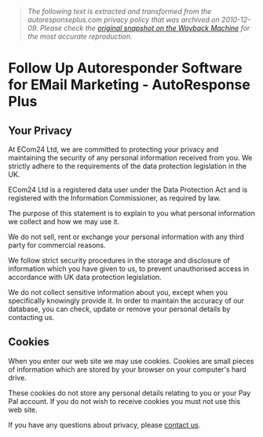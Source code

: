 > *The following text is extracted and transformed from the autoresponseplus.com privacy policy that was archived on 2010-12-09. Please check the [original snapshot on the Wayback Machine](https://web.archive.org/web/20101209023629id_/http%3A//www.autoresponseplus.com/privacy.php) for the most accurate reproduction.*

# Follow Up Autoresponder Software for EMail Marketing - AutoResponse Plus

## Your Privacy

At ECom24 Ltd, we are committed to protecting your privacy and maintaining the security of any personal information received from you. We strictly adhere to the requirements of the data protection legislation in the UK.

ECom24 Ltd is a registered data user under the Data Protection Act and is registered with the Information Commissioner, as required by law.

The purpose of this statement is to explain to you what personal information we collect and how we may use it.

We do not sell, rent or exchange your personal information with any third party for commercial reasons.

We follow strict security procedures in the storage and disclosure of information which you have given to us, to prevent unauthorised access in accordance with UK data protection legislation.

We do not collect sensitive information about you, except when you specifically knowingly provide it. In order to maintain the accuracy of our database, you can check, update or remove your personal details by contacting us.

## Cookies

When you enter our web site we may use cookies. Cookies are small pieces of information which are stored by your browser on your computer's hard drive.

These cookies do not store any personal details relating to you or your Pay Pal account. If you do not wish to receive cookies you must not use this web site.

If you have any questions about privacy, please [contact us](https://web.archive.org/web/20101209023629id_/http%3A//www.autoresponseplus.com/contact.php).
